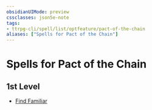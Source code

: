 ```yaml
---
obsidianUIMode: preview
cssclasses: json5e-note
tags:
- ttrpg-cli/spell/list/optfeature/pact-of-the-chain
aliases: ["Spells for Pact of the Chain"]
---
```

# Spells for Pact of the Chain

## 1st Level

- [Find Familiar](3-Mechanics/CLI/spells/find-familiar-xphb.md "XPHB")